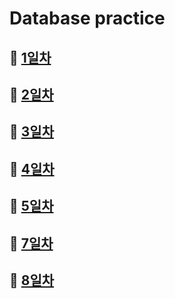 # Database practice

## 🔘 [1일차](./1%EC%9D%BC%EC%B0%A8/)


## 🔘 [2일차](./2%EC%9D%BC%EC%B0%A8/)


## 🔘 [3일차](./3%EC%9D%BC%EC%B0%A8/)


## 🔘 [4일차](./4%EC%9D%BC%EC%B0%A8/)


## 🔘 [5일차](./5%EC%9D%BC%EC%B0%A8/)


## 🔘 [7일차](./7%EC%9D%BC%EC%B0%A8/)


## 🔘 [8일차](./8%EC%9D%BC%EC%B0%A8/)
